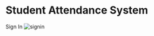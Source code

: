 # Student Attendance System

Sign In
![signin](https://github.com/Abdugapparova/frontend_attendance_system/assets/96573822/36848ccf-8b29-425f-8f45-eba24dc902a2)
